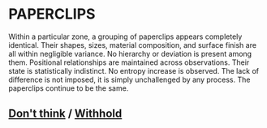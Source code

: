 # PAPERCLIPS

Within a particular zone, a grouping of paperclips appears completely identical. Their shapes, sizes, material composition, and surface finish are all within negligible variance. No hierarchy or deviation is present among them. Positional relationships are maintained across observations. Their state is statistically indistinct. No entropy increase is observed. The lack of difference is not imposed, it is simply unchallenged by any process. The paperclips continue to be the same.

## [Don't think](page-088ea802f18ddda0) / [Withhold](page-4d225d844a4964f9)
